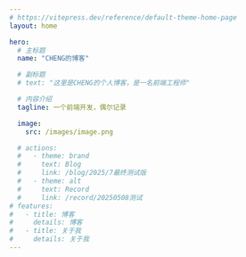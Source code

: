 ```yaml
---
# https://vitepress.dev/reference/default-theme-home-page
layout: home

hero:
  # 主标题
  name: "CHENG的博客"

  # 副标题
  # text: "这里是CHENG的个人博客，是一名前端工程师"

  # 内容介绍
  tagline: 一个前端开发，偶尔记录

  image:
    src: /images/image.png

  # actions:
  #   - theme: brand
  #     text: Blog
  #     link: /blog/2025/7最终测试版
  #   - theme: alt
  #     text: Record
  #     link: /record/20250508测试
# features:
#   - title: 博客
#     details: 博客
#   - title: 关于我
#     details: 关于我
---
```


<script setup>
import { onMounted, ref } from 'vue'
import { useRouter, useData } from 'vitepress'

const { theme } = useData()
const router = useRouter()
onMounted(() => {
  // theme.value.nav 包含了导航配置
  const latestPost = theme.value.nav[0].link
  router.go(latestPost)
})
</script>

<!-- 本站总访问量 <span id="busuanzi_value_site_pv" /> 次
本站访客数 <span id="busuanzi_value_site_uv" /> 人次 -->
